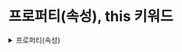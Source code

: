 # 프로퍼티(속성), this 키워드

<details>
<summary>프로퍼티(속성)</summary>
<div markdown="1">       

#### 프로퍼티
* 캡슐화해줘야 하는 변수의 수가 많을 때는 캡슐화에 대해 고민을 해야함
  * 각각의 변수마다 이에 접근하기 위한 함수를 따로 구성한다는 것은 번거로운 작업이기 때문에
  * So, 좀 더 쉬운 캡슐화 방법이 필요한데, 이러한 문제 해결을 위해 도입된 것이 **프로퍼티(proterty, 속성)**
* 즉, 클래스에 속한 변수의 캡슐화를 쉽고 간편하게 하는 방법이 바로 **프로퍼티**!
  * 이것을 가능하게 하는 키워드를 `접근자(accessor)` 라고 부름
  * 접근자의 종류
    * `set 접근자(setter)` : 쓰기 담당
    * `get 접근자(getter)` : 읽기 담당
* 프로퍼티 선언 시 주의 사항 3가지
  * 프로퍼티는 외부에서 접근할 수 있어야 하므로 반드시 **public으로 선언**해야 함
  * 프로퍼티를 선언할 때는 일반적인 함수와 달리 **이름 뒤에 괄호()를 붙이지 않는다.**
  * 프로퍼티의 이름은 자유롭게 정할 수 있지만, 관례적으로 private으로 선언한 변수와 같은 이름을 사용하되 PascalCase로 적어준다.
* 예시 코드 1
```C#
class Person
{
  private string name = "James";

  public string Name //프로퍼티 선언
  {
    set { name = value; } //setter
    get { return name; } //getter
  }
}
```
* 'value'는 단순한 변수값이 아님
  * `set 접근자`에 사용하는 특별한 키워드이기 때문에, 따로 정의해주지 않아도 됨
* 앞 코드처럼 프로퍼티를 정의하고 나면, 어디서든 private 데이터에 접근하여 값을 수정할 수 있음

* 예시 코드 2
```C#
class Person
{
  private string name = "James";

  public string Name //프로퍼티 선언
  {
    set { name = value; } //setter
    get { return name; } //getter
  }
}

class Program
{
  static void Main()
  {
    //프로퍼티를 사용하기 위해서는 먼저 클래스의 인스턴스를 생성해야 한다.
    Person p = new Person();

    p.Name = "Bob"; //private으로 정의된 변수(Name)의 값을 바꾸고 있다.

    Console.WriteLine("안녕하세요. " + p.Name + "씨!");
  }
}
```
* 예시 코드 3
```C#
class Person
{
  prinvate string name = "James";

  public void setName(string userName) //일반적인 함수 선언
  { name = userName; }

  public string getName() //일반적인 함수 선언
  { return name; }
}

class Program
{
  static void Main()
  {
    Person p = new Person();

    p.setName("Bob");

    Console.WRiteLine("안녕하세요." + p.getName() + "씨!");
  }
}
```
* 예시 코드 2처럼 프로퍼티를 사용하는 경우
  * 선언 자체가 단순하기도 하지만 프로퍼티를 통한 입출력에서도 'p.Name'이라고만 적어주면 됨
* 예시 코드 3처럼 일반 함수를 사용하는 경우
  * setName()과 getName() 두 개의 서로 다른 함수를 정의해야 하며,
  * 사용할 때 역시 'p.setName()', 'p.getName()'이라고 서로 다르게 적어주어야 함
* 예시 코드 4
```C#
class Person
{
  private string name;
  private int age;

  public string Name
  {
    set
    {
      if(value.Length == 0)
      {
        throw new ArgumentException("이름이 입력되지 않았습니다.");
      }

      else
      { name = value; }
  음

#### 자동 구현 프로퍼티
</div>
</details>

___

<details>
<summary>this 키워드</summary>
<div markdown="1">       

</div>
</details>
